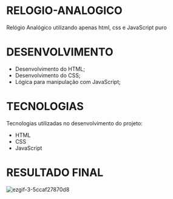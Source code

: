 # RELOGIO-ANALOGICO

Relógio Analógico utilizando apenas html, css e JavaScript puro

# DESENVOLVIMENTO
- Desenvolvimento do HTML;
- Desenvolvimento do CSS;
- Lógica para manipulação com JavaScript;

# TECNOLOGIAS
Tecnologias utilizadas no desenvolvimento do projeto:

- HTML
- CSS
- JavaScript

# RESULTADO FINAL
![ezgif-3-5ccaf27870d8](https://user-images.githubusercontent.com/47092494/109429914-3c387b80-79dd-11eb-9414-a04a1845bc81.gif)
